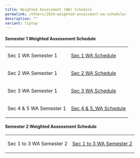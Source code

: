 ```yaml
---
title: Weighted Assessment (WA) Schedule
permalink: /others/2024-weighted-assessment-wa-schedule/
description: ""
variant: tiptap
---
```

<h4><p><strong>Semester 1 Weighted Assessment Schedule
</strong></p></h4><strong>
<table style="minWidth: 50px">
<colgroup>
<col>
<col>
</colgroup>
<tbody>
<tr>
<td rowspan="1" colspan="1">
<p>Sec 1 WA Semester 1</p>
</td>
<td rowspan="1" colspan="1">
<p><a href="/files/2025_Sec_1_Assessment__amendment.pdf" rel="noopener nofollow" target="_blank">Sec 1 WA Schedule</a>
</p>
</td>
</tr>
<tr>
<td rowspan="1" colspan="1">
<p>Sec 2 WA Semester 1</p>
</td>
<td rowspan="1" colspan="1">
<p><a href="/files/2025_Sec_2_Assessment_amendment.pdf" rel="noopener nofollow" target="_blank">Sec 2 WA Schedule</a>
</p>
</td>
</tr>
<tr>
<td rowspan="1" colspan="1">
<p>Sec 3 WA Semester 1</p>
</td>
<td rowspan="1" colspan="1">
<p><a href="/files/WA_2025/2025_Sec_3_Assessment___website.pdf" rel="noopener nofollow" target="_blank">Sec 3 WA Schedule</a>
</p>
</td>
</tr>
<tr>
<td rowspan="1" colspan="1">
<p>Sec 4 &amp; 5 WA Semester 1</p>
</td>
<td rowspan="1" colspan="1">
<p><a href="/files/2025_Sec_4_5_Assessment_amendment_term2.pdf" rel="noopener nofollow" target="_blank">Sec 4 &amp; 5_WA Schedule</a>
</p>
</td>
</tr>
</tbody>
</table>
<h4><p><strong>Semester 2 Weighted Assessment Schedule</strong></p></h4><strong>
<p></p>
<table style="minWidth: 50px">
<colgroup>
<col>
<col>
</colgroup>
<tbody>
<tr>
<td rowspan="1" colspan="1">
<p>Sec 1 to 3 WA Semester 2</p>
</td>
<td rowspan="1" colspan="1">
<p><a href="/files/Exam TT/2025_Sem_2_Assessment__Term_3__updated_July.pdf" rel="noopener nofollow" target="_blank">Sec 1 to 3 WA Semester 2</a>
</p>
</td>
</tr>
</tbody>
</table>
<p></p></strong></strong>